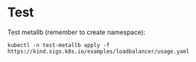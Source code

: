 # Test

Test metallb (remember to create namespace):

`kubectl -n test-metallb apply -f https://kind.sigs.k8s.io/examples/loadbalancer/usage.yaml`
